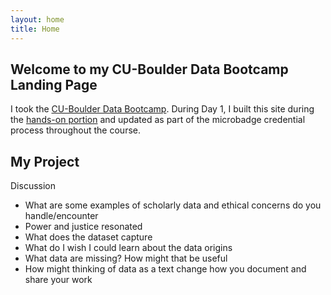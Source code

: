```yaml
---
layout: home
title: Home
---
```


## Welcome to my CU-Boulder Data Bootcamp Landing Page 
I took the [CU-Boulder Data Bootcamp](https://cu-boulder-crdds.github.io/data_bootcamp/). During Day 1, I built this site during the [hands-on portion](https://cu-boulder-crdds.github.io/data_bootcamp/GH_Pages_Materials/GH-Pages-Hands-On.html) and updated as part of the microbadge credential process throughout the course.  


## My Project 
Discussion 
- What are some examples of scholarly data and ethical concerns do you handle/encounter
- Power and justice resonated 
- What does the dataset capture 
- What do I wish I could learn about the data origins 
- What data are missing? How might that be useful 
- How might thinking of data as a text change how you document and share your work
